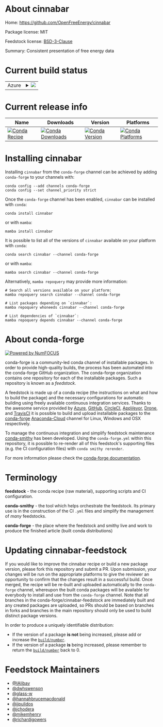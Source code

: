 About cinnabar
==============

Home: https://github.com/OpenFreeEnergy/cinnabar

Package license: MIT

Feedstock license: [BSD-3-Clause](https://github.com/conda-forge/arsenic-feedstock/blob/main/LICENSE.txt)

Summary: Consistent presentation of free energy data

Current build status
====================


<table>
    
  <tr>
    <td>Azure</td>
    <td>
      <details>
        <summary>
          <a href="https://dev.azure.com/conda-forge/feedstock-builds/_build/latest?definitionId=14112&branchName=main">
            <img src="https://dev.azure.com/conda-forge/feedstock-builds/_apis/build/status/arsenic-feedstock?branchName=main">
          </a>
        </summary>
        <table>
          <thead><tr><th>Variant</th><th>Status</th></tr></thead>
          <tbody><tr>
              <td>linux_64_python3.10.____cpython</td>
              <td>
                <a href="https://dev.azure.com/conda-forge/feedstock-builds/_build/latest?definitionId=14112&branchName=main">
                  <img src="https://dev.azure.com/conda-forge/feedstock-builds/_apis/build/status/arsenic-feedstock?branchName=main&jobName=linux&configuration=linux%20linux_64_python3.10.____cpython" alt="variant">
                </a>
              </td>
            </tr><tr>
              <td>linux_64_python3.11.____cpython</td>
              <td>
                <a href="https://dev.azure.com/conda-forge/feedstock-builds/_build/latest?definitionId=14112&branchName=main">
                  <img src="https://dev.azure.com/conda-forge/feedstock-builds/_apis/build/status/arsenic-feedstock?branchName=main&jobName=linux&configuration=linux%20linux_64_python3.11.____cpython" alt="variant">
                </a>
              </td>
            </tr><tr>
              <td>linux_64_python3.8.____cpython</td>
              <td>
                <a href="https://dev.azure.com/conda-forge/feedstock-builds/_build/latest?definitionId=14112&branchName=main">
                  <img src="https://dev.azure.com/conda-forge/feedstock-builds/_apis/build/status/arsenic-feedstock?branchName=main&jobName=linux&configuration=linux%20linux_64_python3.8.____cpython" alt="variant">
                </a>
              </td>
            </tr><tr>
              <td>linux_64_python3.9.____cpython</td>
              <td>
                <a href="https://dev.azure.com/conda-forge/feedstock-builds/_build/latest?definitionId=14112&branchName=main">
                  <img src="https://dev.azure.com/conda-forge/feedstock-builds/_apis/build/status/arsenic-feedstock?branchName=main&jobName=linux&configuration=linux%20linux_64_python3.9.____cpython" alt="variant">
                </a>
              </td>
            </tr><tr>
              <td>osx_64_python3.10.____cpython</td>
              <td>
                <a href="https://dev.azure.com/conda-forge/feedstock-builds/_build/latest?definitionId=14112&branchName=main">
                  <img src="https://dev.azure.com/conda-forge/feedstock-builds/_apis/build/status/arsenic-feedstock?branchName=main&jobName=osx&configuration=osx%20osx_64_python3.10.____cpython" alt="variant">
                </a>
              </td>
            </tr><tr>
              <td>osx_64_python3.11.____cpython</td>
              <td>
                <a href="https://dev.azure.com/conda-forge/feedstock-builds/_build/latest?definitionId=14112&branchName=main">
                  <img src="https://dev.azure.com/conda-forge/feedstock-builds/_apis/build/status/arsenic-feedstock?branchName=main&jobName=osx&configuration=osx%20osx_64_python3.11.____cpython" alt="variant">
                </a>
              </td>
            </tr><tr>
              <td>osx_64_python3.8.____cpython</td>
              <td>
                <a href="https://dev.azure.com/conda-forge/feedstock-builds/_build/latest?definitionId=14112&branchName=main">
                  <img src="https://dev.azure.com/conda-forge/feedstock-builds/_apis/build/status/arsenic-feedstock?branchName=main&jobName=osx&configuration=osx%20osx_64_python3.8.____cpython" alt="variant">
                </a>
              </td>
            </tr><tr>
              <td>osx_64_python3.9.____cpython</td>
              <td>
                <a href="https://dev.azure.com/conda-forge/feedstock-builds/_build/latest?definitionId=14112&branchName=main">
                  <img src="https://dev.azure.com/conda-forge/feedstock-builds/_apis/build/status/arsenic-feedstock?branchName=main&jobName=osx&configuration=osx%20osx_64_python3.9.____cpython" alt="variant">
                </a>
              </td>
            </tr><tr>
              <td>win_64_python3.10.____cpython</td>
              <td>
                <a href="https://dev.azure.com/conda-forge/feedstock-builds/_build/latest?definitionId=14112&branchName=main">
                  <img src="https://dev.azure.com/conda-forge/feedstock-builds/_apis/build/status/arsenic-feedstock?branchName=main&jobName=win&configuration=win%20win_64_python3.10.____cpython" alt="variant">
                </a>
              </td>
            </tr><tr>
              <td>win_64_python3.11.____cpython</td>
              <td>
                <a href="https://dev.azure.com/conda-forge/feedstock-builds/_build/latest?definitionId=14112&branchName=main">
                  <img src="https://dev.azure.com/conda-forge/feedstock-builds/_apis/build/status/arsenic-feedstock?branchName=main&jobName=win&configuration=win%20win_64_python3.11.____cpython" alt="variant">
                </a>
              </td>
            </tr><tr>
              <td>win_64_python3.8.____cpython</td>
              <td>
                <a href="https://dev.azure.com/conda-forge/feedstock-builds/_build/latest?definitionId=14112&branchName=main">
                  <img src="https://dev.azure.com/conda-forge/feedstock-builds/_apis/build/status/arsenic-feedstock?branchName=main&jobName=win&configuration=win%20win_64_python3.8.____cpython" alt="variant">
                </a>
              </td>
            </tr><tr>
              <td>win_64_python3.9.____cpython</td>
              <td>
                <a href="https://dev.azure.com/conda-forge/feedstock-builds/_build/latest?definitionId=14112&branchName=main">
                  <img src="https://dev.azure.com/conda-forge/feedstock-builds/_apis/build/status/arsenic-feedstock?branchName=main&jobName=win&configuration=win%20win_64_python3.9.____cpython" alt="variant">
                </a>
              </td>
            </tr>
          </tbody>
        </table>
      </details>
    </td>
  </tr>
</table>

Current release info
====================

| Name | Downloads | Version | Platforms |
| --- | --- | --- | --- |
| [![Conda Recipe](https://img.shields.io/badge/recipe-cinnabar-green.svg)](https://anaconda.org/conda-forge/cinnabar) | [![Conda Downloads](https://img.shields.io/conda/dn/conda-forge/cinnabar.svg)](https://anaconda.org/conda-forge/cinnabar) | [![Conda Version](https://img.shields.io/conda/vn/conda-forge/cinnabar.svg)](https://anaconda.org/conda-forge/cinnabar) | [![Conda Platforms](https://img.shields.io/conda/pn/conda-forge/cinnabar.svg)](https://anaconda.org/conda-forge/cinnabar) |

Installing cinnabar
===================

Installing `cinnabar` from the `conda-forge` channel can be achieved by adding `conda-forge` to your channels with:

```
conda config --add channels conda-forge
conda config --set channel_priority strict
```

Once the `conda-forge` channel has been enabled, `cinnabar` can be installed with `conda`:

```
conda install cinnabar
```

or with `mamba`:

```
mamba install cinnabar
```

It is possible to list all of the versions of `cinnabar` available on your platform with `conda`:

```
conda search cinnabar --channel conda-forge
```

or with `mamba`:

```
mamba search cinnabar --channel conda-forge
```

Alternatively, `mamba repoquery` may provide more information:

```
# Search all versions available on your platform:
mamba repoquery search cinnabar --channel conda-forge

# List packages depending on `cinnabar`:
mamba repoquery whoneeds cinnabar --channel conda-forge

# List dependencies of `cinnabar`:
mamba repoquery depends cinnabar --channel conda-forge
```


About conda-forge
=================

[![Powered by
NumFOCUS](https://img.shields.io/badge/powered%20by-NumFOCUS-orange.svg?style=flat&colorA=E1523D&colorB=007D8A)](https://numfocus.org)

conda-forge is a community-led conda channel of installable packages.
In order to provide high-quality builds, the process has been automated into the
conda-forge GitHub organization. The conda-forge organization contains one repository
for each of the installable packages. Such a repository is known as a *feedstock*.

A feedstock is made up of a conda recipe (the instructions on what and how to build
the package) and the necessary configurations for automatic building using freely
available continuous integration services. Thanks to the awesome service provided by
[Azure](https://azure.microsoft.com/en-us/services/devops/), [GitHub](https://github.com/),
[CircleCI](https://circleci.com/), [AppVeyor](https://www.appveyor.com/),
[Drone](https://cloud.drone.io/welcome), and [TravisCI](https://travis-ci.com/)
it is possible to build and upload installable packages to the
[conda-forge](https://anaconda.org/conda-forge) [Anaconda-Cloud](https://anaconda.org/)
channel for Linux, Windows and OSX respectively.

To manage the continuous integration and simplify feedstock maintenance
[conda-smithy](https://github.com/conda-forge/conda-smithy) has been developed.
Using the ``conda-forge.yml`` within this repository, it is possible to re-render all of
this feedstock's supporting files (e.g. the CI configuration files) with ``conda smithy rerender``.

For more information please check the [conda-forge documentation](https://conda-forge.org/docs/).

Terminology
===========

**feedstock** - the conda recipe (raw material), supporting scripts and CI configuration.

**conda-smithy** - the tool which helps orchestrate the feedstock.
                   Its primary use is in the construction of the CI ``.yml`` files
                   and simplify the management of *many* feedstocks.

**conda-forge** - the place where the feedstock and smithy live and work to
                  produce the finished article (built conda distributions)


Updating cinnabar-feedstock
===========================

If you would like to improve the cinnabar recipe or build a new
package version, please fork this repository and submit a PR. Upon submission,
your changes will be run on the appropriate platforms to give the reviewer an
opportunity to confirm that the changes result in a successful build. Once
merged, the recipe will be re-built and uploaded automatically to the
`conda-forge` channel, whereupon the built conda packages will be available for
everybody to install and use from the `conda-forge` channel.
Note that all branches in the conda-forge/cinnabar-feedstock are
immediately built and any created packages are uploaded, so PRs should be based
on branches in forks and branches in the main repository should only be used to
build distinct package versions.

In order to produce a uniquely identifiable distribution:
 * If the version of a package **is not** being increased, please add or increase
   the [``build/number``](https://docs.conda.io/projects/conda-build/en/latest/resources/define-metadata.html#build-number-and-string).
 * If the version of a package **is** being increased, please remember to return
   the [``build/number``](https://docs.conda.io/projects/conda-build/en/latest/resources/define-metadata.html#build-number-and-string)
   back to 0.

Feedstock Maintainers
=====================

* [@IAlibay](https://github.com/IAlibay/)
* [@dwhswenson](https://github.com/dwhswenson/)
* [@glass-w](https://github.com/glass-w/)
* [@hannahbrucemacdonald](https://github.com/hannahbrucemacdonald/)
* [@ijpulidos](https://github.com/ijpulidos/)
* [@jchodera](https://github.com/jchodera/)
* [@mikemhenry](https://github.com/mikemhenry/)
* [@richardjgowers](https://github.com/richardjgowers/)


